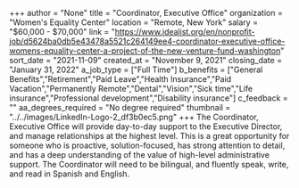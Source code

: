 +++
author = "None"
title = "Coordinator, Executive Office"
organization = "Women's Equality Center"
location = "Remote, New York"
salary = "$60,000 - $70,000"
link = "https://www.idealist.org/en/nonprofit-job/d5624ba0db5e43478a5521c264149ee4-coordinator-executive-office-womens-equality-center-a-project-of-the-new-venture-fund-washington"
sort_date = "2021-11-09"
created_at = "November 9, 2021"
closing_date = "January 31, 2022"
a_job_type = ["Full Time"]
b_benefits = ["General Benefits","Retirement","Paid Leave","Health Insurance","Paid Vacation","Permanently Remote","Dental","Vision","Sick time","Life insurance","Professional development","Disability insurance"]
c_feedback = ""
aa_degrees_required = "No degree required"
thumbnail = "../../images/LinkedIn-Logo-2_df3b0ec5.png"
+++
The Coordinator, Executive Office will provide day-to-day support to the Executive Director, and manage relationships at the highest level. This is a great opportunity for someone who is proactive, solution-focused, has strong attention to detail, and has a deep understanding of the value of high-level administrative support. The Coordinator will need to be bilingual, and fluently speak, write, and read in Spanish and English. 

